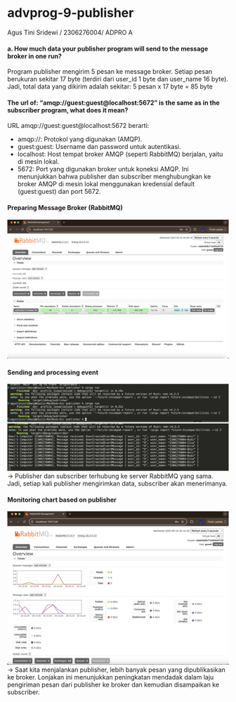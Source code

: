 # advprog-9-publisher
Agus Tini Sridewi / 2306276004/ ADPRO A

#### a. How much data your publisher program will send to the message broker in one run?

Program publisher mengirim 5 pesan ke message broker. Setiap pesan berukuran sekitar 17 byte (terdiri dari user_id 1 byte dan user_name 16 byte). Jadi, total data yang dikirim adalah sekitar:
5 pesan x 17 byte = 85 byte

#### The url of: “amqp://guest:guest@localhost:5672” is the same as in the subscriber program, what does it mean?

URL amqp://guest:guest@localhost:5672 berarti:
- amqp://: Protokol yang digunakan (AMQP).
- guest:guest: Username dan password untuk autentikasi.
- localhost: Host tempat broker AMQP (seperti RabbitMQ) berjalan, yaitu di mesin lokal.
- 5672: Port yang digunakan broker untuk koneksi AMQP.
Ini menunjukkan bahwa publisher dan subscriber menghubungkan ke broker AMQP di mesin lokal menggunakan kredensial default (guest:guest) dan port 5672.

#### Preparing Message Broker (RabbitMQ)
![alt text](image.png)

#### Sending and processing event
![alt text](image-1.png)
![alt text](image-2.png)
-> Publisher dan subscriber terhubung ke server RabbitMQ yang sama. Jadi, setiap kali publisher mengirimkan data, subscriber akan menerimanya.

#### Monitoring chart based on publisher
![alt text](image-3.png)
-> Saat kita menjalankan publisher, lebih banyak pesan yang dipublikasikan ke broker. Lonjakan ini menunjukkan peningkatan mendadak dalam laju pengiriman pesan dari publisher ke broker dan kemudian disampaikan ke subscriber.